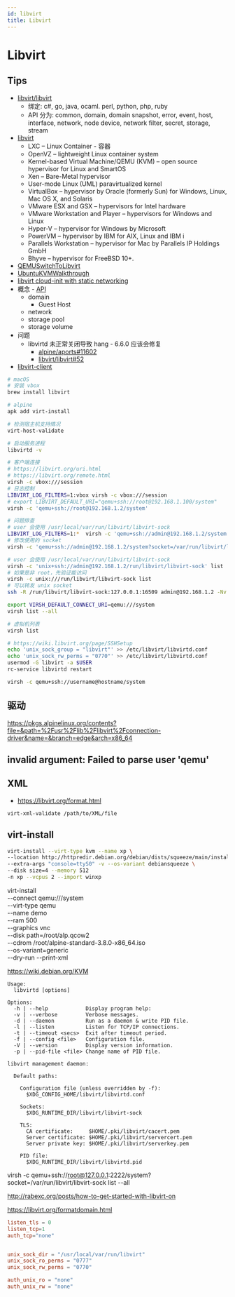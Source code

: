 ```yaml
---
id: libvirt
title: Libvirt
---
```


# Libvirt

## Tips
* [libvirt/libvirt](https://github.com/libvirt/libvirt)
  * 绑定: c#, go, java, ocaml. perl, python, php, ruby
  * API 分为: common, domain, domain snapshot, error, event, host, interface, network, node device, network filter, secret, storage, stream
* [libvirt](https://libvirt.org/drivers.html)
  * LXC – Linux Container - 容器
  * OpenVZ – lightweight Linux container system
  * Kernel-based Virtual Machine/QEMU (KVM) – open source hypervisor for Linux and SmartOS
  * Xen – Bare-Metal hypervisor
  * User-mode Linux (UML) paravirtualized kernel
  * VirtualBox – hypervisor by Oracle (formerly Sun) for Windows, Linux, Mac OS X, and Solaris
  * VMware ESX and GSX – hypervisors for Intel hardware
  * VMware Workstation and Player – hypervisors for Windows and Linux
  * Hyper-V – hypervisor for Windows by Microsoft
  * PowerVM – hypervisor by IBM for AIX, Linux and IBM i
  * Parallels Workstation – hypervisor for Mac by Parallels IP Holdings GmbH
  * Bhyve – hypervisor for FreeBSD 10+.
* [QEMUSwitchToLibvirt](https://wiki.libvirt.org/page/QEMUSwitchToLibvirt)
* [UbuntuKVMWalkthrough](https://wiki.libvirt.org/page/UbuntuKVMWalkthrough)
* [libvirt cloud-init with static networking](https://gist.github.com/itzg/2577205f2036f787a2bd876ae458e18e)
* 概念 - [API](https://libvirt.org/api.html)
  * domain
    * Guest Host
  * network
  * storage pool
  * storage volume
* 问题
  * libvirtd 未正常关闭导致 hang - 6.6.0 应该会修复
    * [alpine/aports#11602](https://gitlab.alpinelinux.org/alpine/aports/-/issues/11602)
    * [libvirt/libvirt#52](https://gitlab.com/libvirt/libvirt/-/issues/52)
* [libvirt-client](https://pkgs.alpinelinux.org/contents?branch=edge&name=libvirt-client&arch=x86_64&repo=community)

```bash
# macOS
# 安装 vbox
brew install libvirt

# alpine
apk add virt-install

# 检测宿主机支持情况
virt-host-validate

# 启动服务进程
libvirtd -v

# 客户端连接
# https://libvirt.org/uri.html
# https://libvirt.org/remote.html
virsh -c vbox:///session
# 日志控制
LIBVIRT_LOG_FILTERS=1:vbox virsh -c vbox:///session
# export LIBVIRT_DEFAULT_URI="qemu+ssh://root@192.168.1.100/system"
virsh -c 'qemu+ssh://root@192.168.1.2/system'

# 问题排查
# user 会使用 /usr/local/var/run/libvirt/libvirt-sock
LIBVIRT_LOG_FILTERS=1:*  virsh -c 'qemu+ssh://admin@192.168.1.2/system' list
# 修改使用的 socket
virsh -c 'qemu+ssh://admin@192.168.1.2/system?socket=/var/run/libvirt/libvirt-sock' list

# user 会使用 /usr/local/var/run/libvirt/libvirt-sock
virsh -c 'unix+ssh://admin@192.168.1.2/run/libvirt/libvirt-sock' list
# 如果是非 root，先验证能访问
virsh -c unix:///run/libvirt/libvirt-sock list
# 可以转发 unix socket
ssh -R /run/libvirt/libvirt-sock:127.0.0.1:16509 admin@192.168.1.2 -Nv

export VIRSH_DEFAULT_CONNECT_URI=qemu:///system
virsh list --all

# 虚拟机列表
virsh list

# https://wiki.libvirt.org/page/SSHSetup
echo 'unix_sock_group = "libvirt"' >> /etc/libvirt/libvirtd.conf
echo 'unix_sock_rw_perms = "0770"' >> /etc/libvirt/libvirtd.conf
usermod -G libvirt -a $USER
rc-service libvirtd restart

virsh -c qemu+ssh://username@hostname/system
```

## 驱动
https://pkgs.alpinelinux.org/contents?file=&path=%2Fusr%2Flib%2Flibvirt%2Fconnection-driver&name=&branch=edge&arch=x86_64

## invalid argument: Failed to parse user 'qemu'

## XML

* https://libvirt.org/format.html

```
virt-xml-validate /path/to/XML/file
```

## virt-install

```bash
virt-install --virt-type kvm --name xp \
--location http://httpredir.debian.org/debian/dists/squeeze/main/installer-amd64/ \
--extra-args "console=ttyS0" -v --os-variant debiansqueeze \
--disk size=4 --memory 512
-n xp --vcpus 2 --import winxp
```

virt-install \
     --connect qemu:///system \
     --virt-type qemu \
     --name demo \
     --ram 500 \
     --graphics vnc \
     --disk path=/root/alp.qcow2 \
     --cdrom /root/alpine-standard-3.8.0-x86_64.iso \
     --os-variant=generic \
     --dry-run --print-xml


https://wiki.debian.org/KVM

```
Usage:
  libvirtd [options]

Options:
  -h | --help            Display program help:
  -v | --verbose         Verbose messages.
  -d | --daemon          Run as a daemon & write PID file.
  -l | --listen          Listen for TCP/IP connections.
  -t | --timeout <secs>  Exit after timeout period.
  -f | --config <file>   Configuration file.
  -V | --version         Display version information.
  -p | --pid-file <file> Change name of PID file.

libvirt management daemon:

  Default paths:

    Configuration file (unless overridden by -f):
      $XDG_CONFIG_HOME/libvirt/libvirtd.conf

    Sockets:
      $XDG_RUNTIME_DIR/libvirt/libvirt-sock

    TLS:
      CA certificate:     $HOME/.pki/libvirt/cacert.pem
      Server certificate: $HOME/.pki/libvirt/servercert.pem
      Server private key: $HOME/.pki/libvirt/serverkey.pem

    PID file:
      $XDG_RUNTIME_DIR/libvirt/libvirtd.pid
```


virsh -c qemu+ssh://root@127.0.0.1:2222/system?socket=/var/run/libvirt/libvirt-sock list --all

http://rabexc.org/posts/how-to-get-started-with-libvirt-on

https://libvirt.org/formatdomain.html

```conf
listen_tls = 0
listen_tcp=1
auth_tcp="none"


unix_sock_dir = "/usr/local/var/run/libvirt"
unix_sock_ro_perms = "0777"
unix_sock_rw_perms = "0770"

auth_unix_ro = "none"
auth_unix_rw = "none"
```
